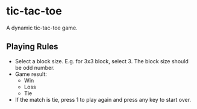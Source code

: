 # tic-tac-toe

A dynamic tic-tac-toe game.

## Playing Rules

- Select a block size. E.g. for 3x3 block, select 3. The block size should be odd number.
- Game result:
    - Win 
    - Loss
    - Tie
- If the match is tie, press 1 to play again and press any key to start over.